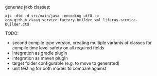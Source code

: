 



generate jaxb classes:

`xjc -dtd -d src/main/java -encoding utf8 -p com.github.ckaag.service.factory.builder.xml liferay-service-builder.dtd`


TODO:
* second compile type version, creating multiple variants of classes for compile time level safety on all required fields
* integration as gradle plugin
* integration as maven plugin
* target folder configurable (e.g. to move to generated)
* unit testing for both modes to compare against
